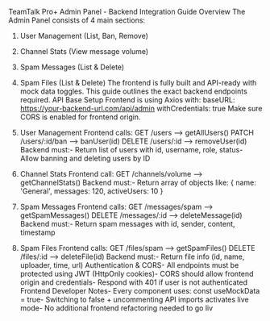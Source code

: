 TeamTalk Pro+ Admin Panel - Backend Integration Guide
 Overview
 The Admin Panel consists of 4 main sections:
 1. User Management (List, Ban, Remove)
 2. Channel Stats (View message volume)
 3. Spam Messages (List & Delete)
 4. Spam Files (List & Delete)
 The frontend is fully built and API-ready with mock data toggles.
 This guide outlines the exact backend endpoints required.
 API Base Setup
 Frontend is using Axios with:
  baseURL: https://your-backend-url.com/api/admin
  withCredentials: true
 Make sure CORS is enabled for frontend origin.
 1. User Management
 Frontend calls:
  GET    /users           --> getAllUsers()
  PATCH  /users/:id/ban   --> banUser(id)
  DELETE /users/:id       --> removeUser(id)
 Backend must:- Return list of users with id, username, role, status- Allow banning and deleting users by ID
 2. Channel Stats
 Frontend call:
  GET /channels/volume   --> getChannelStats()
 Backend must:- Return array of objects like:
  { name: 'General', messages: 120, activeUsers: 10 }

3. Spam Messages
 Frontend calls:
  GET    /messages/spam   --> getSpamMessages()
  DELETE /messages/:id    --> deleteMessage(id)
 Backend must:- Return spam messages with id, sender, content, timestamp
 4. Spam Files
 Frontend calls:
  GET    /files/spam      --> getSpamFiles()
  DELETE /files/:id       --> deleteFile(id)
 Backend must:- Return file info (id, name, uploader, time, url)
 Authentication & CORS- All endpoints must be protected using JWT (HttpOnly cookies)- CORS should allow frontend origin and credentials- Respond with 401 if user is not authenticated
 Frontend Developer Notes- Every component uses: const useMockData = true- Switching to false + uncommenting API imports activates live mode- No additional frontend refactoring needed to go liv